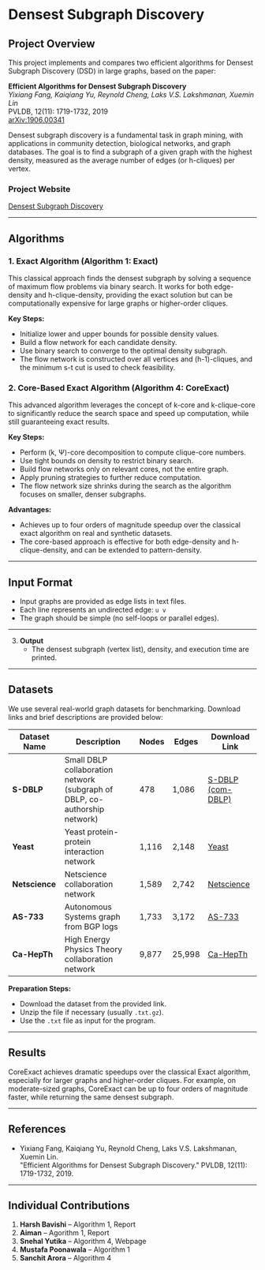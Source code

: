 

# Densest Subgraph Discovery

## Project Overview

This project implements and compares two efficient algorithms for Densest Subgraph Discovery (DSD) in large graphs, based on the paper:

**Efficient Algorithms for Densest Subgraph Discovery**  
*Yixiang Fang, Kaiqiang Yu, Reynold Cheng, Laks V.S. Lakshmanan, Xuemin Lin*  
PVLDB, 12(11): 1719-1732, 2019  
[arXiv:1906.00341](https://arxiv.org/abs/1906.00341)

Densest subgraph discovery is a fundamental task in graph mining, with applications in community detection, biological networks, and graph databases. The goal is to find a subgraph of a given graph with the highest density, measured as the average number of edges (or h-cliques) per vertex.
### Project Website  
[Densest Subgraph Discovery](https://snehalyu.github.io/Densest-Subgraph-Discovery/)

---

## Algorithms

### 1. Exact Algorithm (Algorithm 1: Exact)

This classical approach finds the densest subgraph by solving a sequence of maximum flow problems via binary search. It works for both edge-density and h-clique-density, providing the exact solution but can be computationally expensive for large graphs or higher-order cliques.

**Key Steps:**
- Initialize lower and upper bounds for possible density values.
- Build a flow network for each candidate density.
- Use binary search to converge to the optimal density subgraph.
- The flow network is constructed over all vertices and (h-1)-cliques, and the minimum s-t cut is used to check feasibility.



### 2. Core-Based Exact Algorithm (Algorithm 4: CoreExact)

This advanced algorithm leverages the concept of k-core and k-clique-core to significantly reduce the search space and speed up computation, while still guaranteeing exact results.

**Key Steps:**
- Perform (k, Ψ)-core decomposition to compute clique-core numbers.
- Use tight bounds on density to restrict binary search.
- Build flow networks only on relevant cores, not the entire graph.
- Apply pruning strategies to further reduce computation.
- The flow network size shrinks during the search as the algorithm focuses on smaller, denser subgraphs.

**Advantages:**  
- Achieves up to four orders of magnitude speedup over the classical exact algorithm on real and synthetic datasets.
- The core-based approach is effective for both edge-density and h-clique-density, and can be extended to pattern-density.

---

## Input Format

- Input graphs are provided as edge lists in text files.
- Each line represents an undirected edge: `u v`
- The graph should be simple (no self-loops or parallel edges).

---


3. **Output**
   - The densest subgraph (vertex list), density, and execution time are printed.


---
## Datasets

We use several real-world graph datasets for benchmarking. Download links and brief descriptions are provided below:

| Dataset Name | Description | Nodes | Edges | Download Link |
|--------------|-------------|-------|-------|--------------|
| **S-DBLP** | Small DBLP collaboration network (subgraph of DBLP, co-authorship network) | 478 | 1,086 | [S-DBLP (com-DBLP)](https://snap.stanford.edu/data/com-DBLP.html) |
| **Yeast** | Yeast protein-protein interaction network | 1,116 | 2,148 | [Yeast](https://snap.stanford.edu/data/bio-Yeast.html) |
| **Netscience** | Netscience collaboration network | 1,589 | 2,742 | [Netscience](https://snap.stanford.edu/data/ca-Netscience.html) |
| **AS-733** | Autonomous Systems graph from BGP logs | 1,733 | 3,172 | [AS-733](https://snap.stanford.edu/data/as-733.html) |
| **Ca-HepTh** | High Energy Physics Theory collaboration network | 9,877 | 25,998 | [Ca-HepTh](https://snap.stanford.edu/data/ca-HepTh.html) |

**Preparation Steps:**
- Download the dataset from the provided link.
- Unzip the file if necessary (usually `.txt.gz`).
- Use the `.txt` file as input for the program.

---


## Results

CoreExact achieves dramatic speedups over the classical Exact algorithm, especially for larger graphs and higher-order cliques. For example, on moderate-sized graphs, CoreExact can be up to four orders of magnitude faster, while returning the same densest subgraph.

---

## References

- Yixiang Fang, Kaiqiang Yu, Reynold Cheng, Laks V.S. Lakshmanan, Xuemin Lin.  
  "Efficient Algorithms for Densest Subgraph Discovery." PVLDB, 12(11): 1719-1732, 2019.  
 

---

## Individual Contributions

1. **Harsh Bavishi** – Algorithm 1, Report
2. **Aiman** – Agorithm 1, Report
3. **Snehal Yutika** – Algorithm 4, Webpage
4. **Mustafa Poonawala** – Algorithm 1
5. **Sanchit Arora** – Algorithm 4

